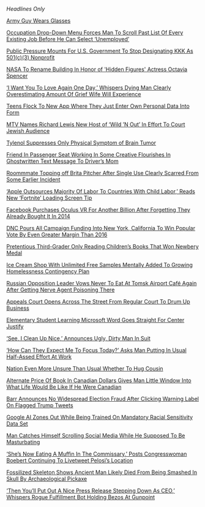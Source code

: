 *Headlines Only*

[Army Guy Wears Glasses](https://www.theonion.com/army-guy-wears-glasses-1841589989)

[Occupation Drop-Down Menu Forces Man To Scroll Past List Of Every Existing Job Before He Can Select ‘Unemployed’](https://local.theonion.com/occupation-drop-down-menu-forces-man-to-scroll-past-lis-1843104474)

[Public Pressure Mounts For U.S. Government To Stop Designating KKK As 501(c)(3) Nonprofit](https://www.theonion.com/public-pressure-mounts-for-u-s-government-to-stop-desi-1844121337)

[NASA To Rename Building In Honor of 'Hidden Figures' Actress Octavia Spencer](https://www.theonion.com/nasa-to-rename-building-in-honor-of-hidden-figures-ac-1844180231)

[‘I Want You To Love Again One Day,’ Whispers Dying Man Clearly Overestimating Amount Of Grief Wife Will Experience](https://www.theonion.com/i-want-you-to-love-again-one-day-whispers-dying-man-1844306255)

[Teens Flock To New App Where They Just Enter Own Personal Data Into Form](https://www.theonion.com/teens-flock-to-new-app-where-they-just-enter-own-person-1844339166)

[MTV Names Richard Lewis New Host of ‘Wild ’N Out’ In Effort To Court Jewish Audience](https://entertainment.theonion.com/mtv-names-richard-lewis-new-host-of-wild-n-out-in-ef-1844443985)

[Tylenol Suppresses Only Physical Symptom of Brain Tumor](https://www.instagram.com/p/CDJloHTnFS7/)

[Friend In Passenger Seat Working In Some Creative Flourishes In Ghostwritten Text Message To Driver’s Mom](https://local.theonion.com/friend-in-passenger-seat-working-in-some-creative-flour-1844652783)

[Roommmate Topping off Brita Pitcher After Single Use Clearly Scarred From Some Earlier Incident](https://www.instagram.com/p/CEDiYWLFEWl/)

[‘Apple Outsources Majority Of Labor To Countries With Child Labor,’ Reads New ‘Fortnite’ Loading Screen Tip](https://www.theonion.com/apple-outsources-majority-of-labor-to-countries-with-c-1844776901)

[Facebook Purchases Oculus VR For Another Billion After Forgetting They Already Bought It In 2014](https://www.theonion.com/facebook-purchases-oculus-vr-for-another-2-billion-aft-1844883033)

[DNC Pours All Campaign Funding Into New York, California To Win Popular Vote By Even Greater Margin Than 2016](https://politics.theonion.com/dnc-pours-all-campaign-funding-into-new-york-californi-1844882563)

[Pretentious Third-Grader Only Reading Children’s Books That Won Newbery Medal](https://local.theonion.com/pretentious-third-grader-only-reading-children-s-books-1844907873)

[Ice Cream Shop With Unlimited Free Samples Mentally Added To Growing Homelessness Contingency Plan](https://local.theonion.com/ice-cream-shop-with-unlimited-free-samples-mentally-add-1844942230)

[Russian Opposition Leader Vows Never To Eat At Tomsk Airport Café Again After Getting Nerve Agent Poisoning There](https://politics.theonion.com/russian-opposition-leader-vows-never-to-eat-at-tomsk-ai-1844999663)

[Appeals Court Opens Across The Street From Regular Court To Drum Up Business](https://www.theonion.com/appeals-court-opens-across-the-street-from-regular-cour-1845243884)

[Elementary Student Learning Microsoft Word Goes Straight For Center Justify](https://local.theonion.com/elementary-student-learning-microsoft-word-goes-straigh-1845481293)

[‘See, I Clean Up Nice,’ Announces Ugly, Dirty Man In Suit](https://local.theonion.com/see-i-clean-up-nice-announces-ugly-dirty-man-in-su-1845547975)

[‘How Can They Expect Me To Focus Today?’ Asks Man Putting In Usual Half-Assed Effort At Work](https://www.theonion.com/how-can-they-expect-me-to-focus-today-asks-man-putti-1845574789)

[Nation Even More Unsure Than Usual Whether To Hug Cousin](https://www.theonion.com/nation-even-more-unsure-than-usual-whether-to-hug-cousi-1845756787)

[Alternate Price Of Book In Canadian Dollars Gives Man Little Window Into What Life Would Be Like If He Were Canadian
](https://local.theonion.com/alternate-price-of-book-in-canadian-dollars-gives-man-l-1845740458)

[Barr Announces No Widespread Election Fraud After Clicking Warning Label On Flagged Trump Tweets](https://www.theonion.com/barr-announces-no-widespread-election-fraud-after-click-1845792612)

[Google AI Zones Out While Being Trained On Mandatory Racial Sensitivity Data Set](https://www.theonion.com/google-ai-zones-out-while-being-trained-on-mandatory-ra-1845809981)

[Man Catches Himself Scrolling Social Media While He Supposed To Be Masturbating](https://local.theonion.com/man-catches-himself-scrolling-social-media-while-he-sup-1845810176)

[‘She’s Now Eating A Muffin In The Commissary,’ Posts Congresswoman Boebert Continuing To Livetweet Pelosi’s Location](https://politics.theonion.com/she-s-now-eating-a-muffin-in-the-commissary-posts-co-1846067955)

[Fossilized Skeleton Shows Ancient Man Likely Died From Being Smashed In Skull By Archaeological Pickaxe](https://www.theonion.com/fossilized-skeleton-shows-ancient-man-likely-died-from-1846153761)

[‘Then You’ll Put Out A Nice Press Release Stepping Down As CEO,’ Whispers Rogue Fulfillment Bot Holding Bezos At Gunpoint](https://www.theonion.com/then-you-ll-put-out-a-nice-press-release-stepping-down-1846189979)
